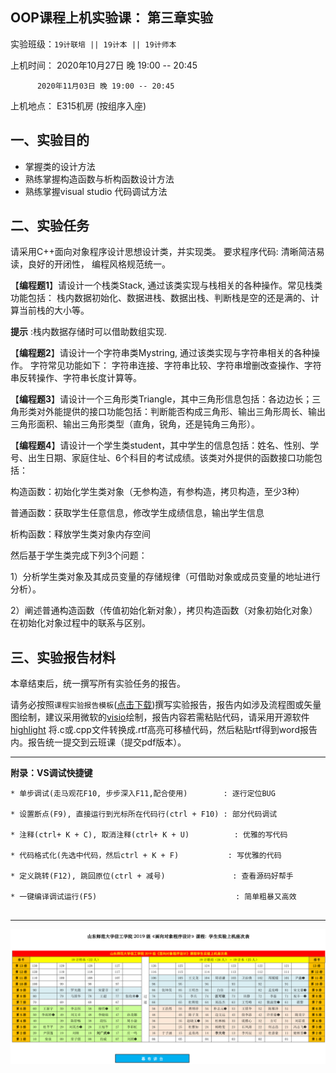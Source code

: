 **OOP课程上机实验课： 第三章实验**
---

实验班级：`19计联培 || 19计本 || 19计师本`

上机时间： 2020年10月27日 晚 19:00 -- 20:45

          2020年11月03日 晚 19:00 -- 20:45

上机地点：  E315机房 (按组序入座)


## 一、实验目的

*  掌握类的设计方法
*  熟练掌握构造函数与析构函数设计方法
*  熟练掌握visual studio 代码调试方法



## 二、实验任务

请采用C++面向对象程序设计思想设计类，并实现类。 要求程序代码: 清晰简洁易读，良好的开闭性， 编程风格规范统一。

【**编程题1**】请设计一个栈类Stack, 通过该类实现与栈相关的各种操作。常见栈类功能包括： 栈内数据初始化、数据进栈、数据出栈、判断栈是空的还是满的、计算当前栈的大小等。

**提示** :栈内数据存储时可以借助数组实现.

【**编程题2**】请设计一个字符串类Mystring, 通过该类实现与字符串相关的各种操作。
字符常见功能如下：
字符串连接、字符串比较、字符串增删改查操作、字符串反转操作、字符串长度计算等。

【**编程题3**】请设计一个三角形类Triangle，其中三角形信息包括：各边边长；三角形类对外能提供的接口功能包括：判断能否构成三角形、输出三角形周长、输出三角形面积、输出三角形类型（直角，锐角，还是钝角三角形）。

【**编程题4**】请设计一个学生类student，其中学生的信息包括：姓名、性别、学号、出生日期、家庭住址、6个科目的考试成绩。该类对外提供的函数接口功能包括：

构造函数：初始化学生类对象（无参构造，有参构造，拷贝构造，至少3种）

普通函数：获取学生任意信息，修改学生成绩信息，输出学生信息

析构函数：释放学生类对象内存空间

然后基于学生类完成下列3个问题：

1）分析学生类对象及其成员变量的存储规律（可借助对象或成员变量的地址进行分析）。

2）阐述普通构造函数（传值初始化新对象），拷贝构造函数（对象初始化对象）在初始化对象过程中的联系与区别。
 

## 三、实验报告材料

本章结束后，统一撰写所有实验任务的报告。

请务必按照`课程实验报告模板`([点击下载](https://github.com/tsingke/OOP_CS2020/blob/master/%E5%AE%9E%E9%AA%8C%E6%8A%A5%E5%91%8A/%E3%80%8A%E9%9D%A2%E5%90%91%E5%AF%B9%E8%B1%A1%E7%A8%8B%E5%BA%8F%E8%AE%BE%E8%AE%A1%E3%80%8B%E5%AE%9E%E9%AA%8C%E6%8A%A5%E5%91%8A%E6%A8%A1%E6%9D%BF.docx))撰写实验报告，报告内如涉及流程图或矢量图绘制，建议采用微软的[visio](https://pan.baidu.com/s/1L4y1pWXcJjojZlIAQZjPAg)绘制，报告内容若需粘贴代码，请采用开源软件 [highlight](http://www.andre-simon.de/zip/highlight-setup-3.53-x64.exe) 将.c或.cpp文件转换成.rtf高亮可移植代码，然后粘贴rtf得到word报告内。报告统一提交到云班课（提交pdf版本）。

---

  **附录：VS调试快捷键**

   ```  
   * 单步调试(走马观花F10, 步步深入F11,配合使用)        : 逐行定位BUG
   
   * 设置断点(F9), 直接运行到光标所在代码行(ctrl + F10) : 部分代码调试
   
   * 注释(ctrl+ K + C), 取消注释(ctrl+ K + U)          : 优雅的写代码
   
   * 代码格式化(先选中代码，然后ctrl + K + F)           : 写优雅的代码
   
   * 定义跳转(F12), 跳回原位(ctrl + 减号)               : 查看源码好帮手
   
   * 一键编译调试运行(F5)                               : 简单粗暴又高效                      
 

   ```


---

![image](https://github.com/tsingke/OOP_CS2020/blob/master/%E5%AE%9E%E9%AA%8C%E6%8A%A5%E5%91%8A/SeatArrangement.png)

